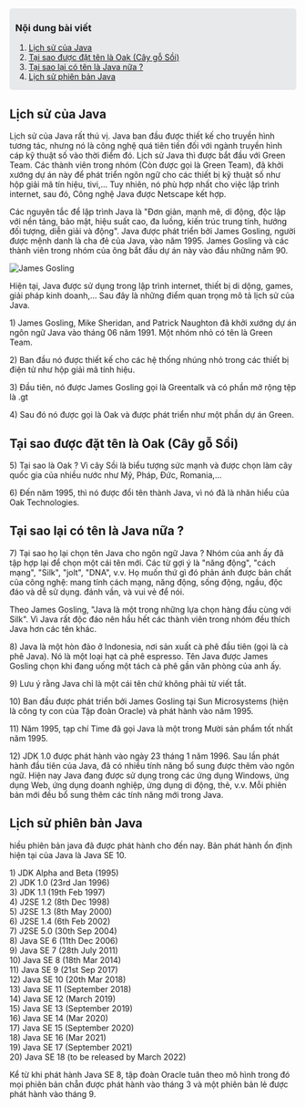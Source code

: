 <div style="background-color: #e7e9eb; padding: 1px 10px; border-radius: 5px; margin-bottom: 20px">

### Nội dung bài viết

1. [Lịch sử của Java](#lich-su-cua-java)
2. [Tại sao được đặt tên là Oak (Cây gỗ Sồi)](#tai-sao-java-duoc-dat-ten-la-oak)
3. [Tại sao lại có tên là Java nữa ?](#tai-sao-ten-la-java)
4. [Lịch sử phiên bản Java](#lich-su-phien-ban-java)

</div>

<div class="section" id="lich-su-cua-java"></div>

## Lịch sử của Java

Lịch sử của Java rất thú vị. Java ban đầu được thiết kế cho truyền hình tương tác, nhưng nó là công nghệ quá tiên tiến đối với ngành truyền hình cáp kỹ thuật số vào thời điểm đó. Lịch sử Java thì được bắt đầu với Green Team. Các thành viên trong nhóm (Còn được gọi là Green Team), đã khởi xướng dự án này để phát triển ngôn ngữ cho các thiết bị kỹ thuật số như hộp giải mã tín hiệu, tivi,... Tuy nhiên, nó phù hợp nhất cho việc lập trình internet, sau đó, Công nghệ Java được Netscape kết hợp.

Các nguyên tắc để lập trình Java là "Đơn giản, mạnh mẽ, di động, độc lập với nền tảng, bảo mật, hiệu suất cao, đa luồng, kiến trúc trung tính, hướng đối tượng, diễn giải và động". Java được phát triển bởi James Gosling, người được mệnh danh là cha đẻ của Java, vào năm 1995. James Gosling và các thành viên trong nhóm của ông bắt đầu dự án này vào đầu những năm 90.

![James Gosling](https://static.javatpoint.com/images/j1.jpg)

Hiện tại, Java được sử dụng trong lập trình internet, thiết bị di dộng, games, giải pháp kinh doanh,... Sau đây là những điểm quan trọng mô tả lịch sử của Java.

1\) James Gosling, Mike Sheridan, and Patrick Naughton đã khởi xướng dự án ngôn ngữ Java vào tháng 06 năm 1991. Một nhóm nhỏ có tên là Green Team.

2\) Ban đầu nó được thiết kế cho các hệ thống nhúng nhỏ trong các thiết bị điện tử như hộp giải mã tính hiệu.

3\) Đầu tiên, nó được James Gosling gọi là Greentalk và có phần mở rộng tệp là .gt

4\) Sau đó nó được gọi là Oak và được phát triển như một phần dự án Green.

<div class="section" id="tai-sao-java-duoc-dat-ten-la-oak"></div>

## Tại sao được đặt tên là Oak (Cây gỗ Sồi)

5\) Tại sao là Oak ? Vì cây Sồi là biểu tượng sức mạnh và được chọn làm cây quốc gia của nhiều nước như Mỹ, Pháp, Đức, Romania,...

6\) Đến năm 1995, thì nó được đổi tên thành Java, vì nó đã là nhãn hiểu của Oak Technologies.

<div class="section" id="tai-sao-ten-la-java"></div>

## Tại sao lại có tên là Java nữa ?

7\) Tại sao họ lại chọn tên Java cho ngôn ngữ Java ? Nhóm của anh ấy đã tập hợp lại để chọn một cái tên mới. Các từ gợi ý là "năng động", "cách mạng", "Silk", "jolt", "DNA", v.v. Họ muốn thứ gì đó phản ánh được bản chất của công nghệ: mang tính cách mạng, năng động, sống động, ngầu, độc đáo và dễ sử dụng. đánh vần, và vui vẻ để nói.

Theo James Gosling, "Java là một trong những lựa chọn hàng đầu cùng với Silk". Vì Java rất độc đáo nên hầu hết các thành viên trong nhóm đều thích Java hơn các tên khác.

8\) Java là một hòn đảo ở Indonesia, nơi sản xuất cà phê đầu tiên (gọi là cà phê Java). Nó là một loại hạt cà phê espresso. Tên Java được James Gosling chọn khi đang uống một tách cà phê gần văn phòng của anh ấy.

9\) Lưu ý rằng Java chỉ là một cái tên chứ không phải từ viết tắt.

10\) Ban đầu được phát triển bởi James Gosling tại Sun Microsystems (hiện là công ty con của Tập đoàn Oracle) và phát hành vào năm 1995.

11\) Năm 1995, tạp chí Time đã gọi Java là một trong Mười sản phẩm tốt nhất năm 1995.

12\) JDK 1.0 được phát hành vào ngày 23 tháng 1 năm 1996. Sau lần phát hành đầu tiên của Java, đã có nhiều tính năng bổ sung được thêm vào ngôn ngữ. Hiện nay Java đang được sử dụng trong các ứng dụng Windows, ứng dụng Web, ứng dụng doanh nghiệp, ứng dụng di động, thẻ, v.v. Mỗi phiên bản mới đều bổ sung thêm các tính năng mới trong Java.

<div class="section" id="lich-su-phien-ban-java"></div>

## Lịch sử phiên bản Java

hiều phiên bản java đã được phát hành cho đến nay. Bản phát hành ổn định hiện tại của Java là Java SE 10.

1\) JDK Alpha and Beta (1995)  
2\) JDK 1.0 (23rd Jan 1996)  
3\) JDK 1.1 (19th Feb 1997)  
4\) J2SE 1.2 (8th Dec 1998)  
5\) J2SE 1.3 (8th May 2000)  
6\) J2SE 1.4 (6th Feb 2002)  
7\) J2SE 5.0 (30th Sep 2004)  
8\) Java SE 6 (11th Dec 2006)  
9\) Java SE 7 (28th July 2011)  
10\) Java SE 8 (18th Mar 2014)  
11\) Java SE 9 (21st Sep 2017)  
12\) Java SE 10 (20th Mar 2018)  
13\) Java SE 11 (September 2018)  
14\) Java SE 12 (March 2019)  
15\) Java SE 13 (September 2019)  
16\) Java SE 14 (Mar 2020)  
17\) Java SE 15 (September 2020)  
18\) Java SE 16 (Mar 2021)  
19\) Java SE 17 (September 2021)  
20\) Java SE 18 (to be released by March 2022)

Kể từ khi phát hành Java SE 8, tập đoàn Oracle tuân theo mô hình trong đó mọi phiên bản chẵn được phát hành vào tháng 3 và một phiên bản lẻ được phát hành vào tháng 9.
